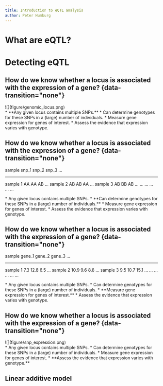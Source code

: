 ```yaml
---
title: Introduction to eQTL analysis
author: Peter Humburg
---
```


# What are eQTL?


# Detecting eQTL
## How do we know whether a locus is associated with the expression of a gene? {data-transition="none"}

<div class="multicolumn">
<div>
![](figure/genomic_locus.png)

</div>
<div>
* **Any given locus contains multiple SNPs.**
* Can determine genotypes for these SNPs in a (large) number of individuals.
* Measure gene expression for genes of interest.
* Assess the evidence that expression varies with genotype.
</div> 
</div>

## How do we know whether a locus is associated with the expression of a gene? {data-transition="none"}

<div class="multicolumn">
<div>

 sample	   snp_1   snp_2   snp_3   ...
--------   -----   -----   -----  -----
sample 1    AA      AA      AB     ...
sample 2    AB      AB      AA     ...
sample 3    AB      BB      AB     ...
...        ...     ...      ...    ...

</div>
<div>
* Any given locus contains multiple SNPs.
* **Can determine genotypes for these SNPs in a (large) number of individuals.**
* Measure gene expression for genes of interest.
* Assess the evidence that expression varies with genotype.
</div> 
</div>

## How do we know whether a locus is associated with the expression of a gene? {data-transition="none"}

<div class="multicolumn">
<div>

 sample	   gene_1   gene_2   gene_3   ...
--------   ------  ------    ------  -----
sample 1    7.3     12.8      6.5     ...
sample 2    10.9    9.6       8.8     ...
sample 3    9.5     10.7      15.1    ...
...         ...     ...       ...     ...

</div>
<div>
* Any given locus contains multiple SNPs.
* Can determine genotypes for these SNPs in a (large) number of individuals.
* **Measure gene expression for genes of interest.**
* Assess the evidence that expression varies with genotype.
</div> 
</div>

## How do we know whether a locus is associated with the expression of a gene? {data-transition="none"}

<div class="multicolumn">
<div id="snp-expr">
![](figure/snp_expression.png)
</div>
<div>
* Any given locus contains multiple SNPs.
* Can determine genotypes for these SNPs in a (large) number of individuals.
* Measure gene expression for genes of interest.
* **Assess the evidence that expression varies with genotype.**
</div> 
</div>


## Linear additive model

